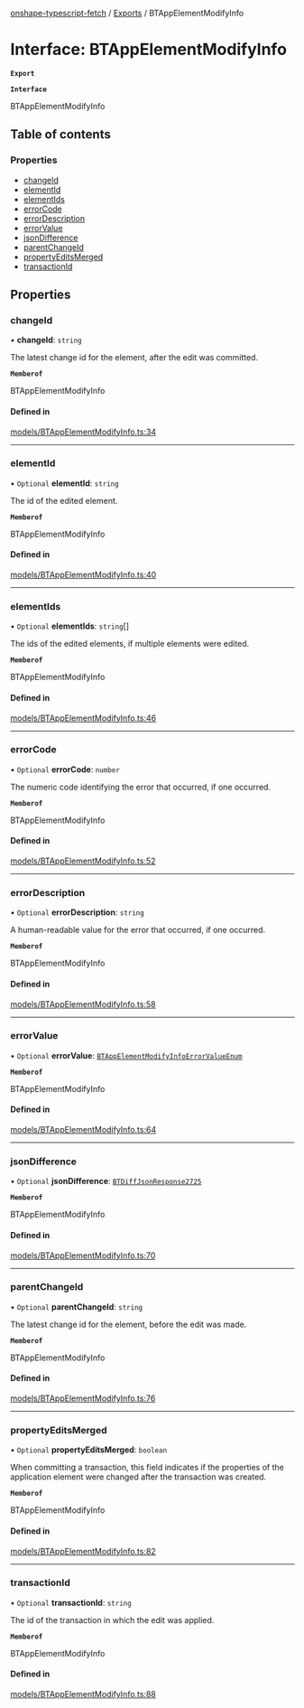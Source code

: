 [onshape-typescript-fetch](../README.md) / [Exports](../modules.md) / BTAppElementModifyInfo

# Interface: BTAppElementModifyInfo

**`Export`**

**`Interface`**

BTAppElementModifyInfo

## Table of contents

### Properties

- [changeId](BTAppElementModifyInfo.md#changeid)
- [elementId](BTAppElementModifyInfo.md#elementid)
- [elementIds](BTAppElementModifyInfo.md#elementids)
- [errorCode](BTAppElementModifyInfo.md#errorcode)
- [errorDescription](BTAppElementModifyInfo.md#errordescription)
- [errorValue](BTAppElementModifyInfo.md#errorvalue)
- [jsonDifference](BTAppElementModifyInfo.md#jsondifference)
- [parentChangeId](BTAppElementModifyInfo.md#parentchangeid)
- [propertyEditsMerged](BTAppElementModifyInfo.md#propertyeditsmerged)
- [transactionId](BTAppElementModifyInfo.md#transactionid)

## Properties

### changeId

• **changeId**: `string`

The latest change id for the element, after the edit was committed.

**`Memberof`**

BTAppElementModifyInfo

#### Defined in

[models/BTAppElementModifyInfo.ts:34](https://github.com/toebes/onshape-typescript-fetch/blob/3e11ae1/models/BTAppElementModifyInfo.ts#L34)

___

### elementId

• `Optional` **elementId**: `string`

The id of the edited element.

**`Memberof`**

BTAppElementModifyInfo

#### Defined in

[models/BTAppElementModifyInfo.ts:40](https://github.com/toebes/onshape-typescript-fetch/blob/3e11ae1/models/BTAppElementModifyInfo.ts#L40)

___

### elementIds

• `Optional` **elementIds**: `string`[]

The ids of the edited elements, if multiple elements were edited.

**`Memberof`**

BTAppElementModifyInfo

#### Defined in

[models/BTAppElementModifyInfo.ts:46](https://github.com/toebes/onshape-typescript-fetch/blob/3e11ae1/models/BTAppElementModifyInfo.ts#L46)

___

### errorCode

• `Optional` **errorCode**: `number`

The numeric code identifying the error that occurred, if one occurred.

**`Memberof`**

BTAppElementModifyInfo

#### Defined in

[models/BTAppElementModifyInfo.ts:52](https://github.com/toebes/onshape-typescript-fetch/blob/3e11ae1/models/BTAppElementModifyInfo.ts#L52)

___

### errorDescription

• `Optional` **errorDescription**: `string`

A human-readable value for the error that occurred, if one occurred.

**`Memberof`**

BTAppElementModifyInfo

#### Defined in

[models/BTAppElementModifyInfo.ts:58](https://github.com/toebes/onshape-typescript-fetch/blob/3e11ae1/models/BTAppElementModifyInfo.ts#L58)

___

### errorValue

• `Optional` **errorValue**: [`BTAppElementModifyInfoErrorValueEnum`](../modules.md#btappelementmodifyinfoerrorvalueenum-1)

**`Memberof`**

BTAppElementModifyInfo

#### Defined in

[models/BTAppElementModifyInfo.ts:64](https://github.com/toebes/onshape-typescript-fetch/blob/3e11ae1/models/BTAppElementModifyInfo.ts#L64)

___

### jsonDifference

• `Optional` **jsonDifference**: [`BTDiffJsonResponse2725`](BTDiffJsonResponse2725.md)

**`Memberof`**

BTAppElementModifyInfo

#### Defined in

[models/BTAppElementModifyInfo.ts:70](https://github.com/toebes/onshape-typescript-fetch/blob/3e11ae1/models/BTAppElementModifyInfo.ts#L70)

___

### parentChangeId

• `Optional` **parentChangeId**: `string`

The latest change id for the element, before the edit was made.

**`Memberof`**

BTAppElementModifyInfo

#### Defined in

[models/BTAppElementModifyInfo.ts:76](https://github.com/toebes/onshape-typescript-fetch/blob/3e11ae1/models/BTAppElementModifyInfo.ts#L76)

___

### propertyEditsMerged

• `Optional` **propertyEditsMerged**: `boolean`

When committing a transaction, this field indicates if the properties of the application element were changed after the transaction was created.

**`Memberof`**

BTAppElementModifyInfo

#### Defined in

[models/BTAppElementModifyInfo.ts:82](https://github.com/toebes/onshape-typescript-fetch/blob/3e11ae1/models/BTAppElementModifyInfo.ts#L82)

___

### transactionId

• `Optional` **transactionId**: `string`

The id of the transaction in which the edit was applied.

**`Memberof`**

BTAppElementModifyInfo

#### Defined in

[models/BTAppElementModifyInfo.ts:88](https://github.com/toebes/onshape-typescript-fetch/blob/3e11ae1/models/BTAppElementModifyInfo.ts#L88)
